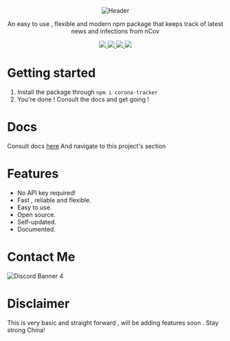 
<p align="center">
   <img src="https://raw.githubusercontent.com/Jakeisbored/corona-tracker/master/header.png" alt="Header">
</p>

<p align="center">
 An easy to use , flexible and modern npm package that keeps track of latest news and infections from nCov
</p>

<p align="center">
   <a href="https://www.npmjs.com/package/corona-tracker">
    <img src="https://img.shields.io/badge/npm-by--jake-brightgreen.svg">
  </a>
  <a href="https://www.npmjs.com/package/corona-tracker">
    <img src="https://img.shields.io/npm/dt/corona-tracker.svg?maxAge=3600">
  </a>
  <a href="https://travis-ci.org/jakeisbored/corona-tracker">
    <img src="https://travis-ci.org/jakeisbored/corona-tracker.svg?branch=master">
  </a>
  <a href="https://discord.gg/9fhkSZH">
    <img src="https://discordapp.com/api/guilds/504326398287020035/widget.png?style=shield">
  </a>
</p>

# Getting started
1. Install the package through `npm i corona-tracker`
2. You're done ! Consult the docs and get going !

# Docs
 
 Consult docs [here](https://jakeisbored.github.io)
 And navigate to this project's section

# Features

- No API key required!
- Fast , reliable and flexible.
- Easy to use.
- Open source.
- Self-updated.
- Documented.


# Contact Me

![Discord Banner 4](https://discordapp.com/api/guilds/504326398287020035/widget.png?style=banner4)

# Disclaimer
 This is very basic and straight forward , will be adding features soon . Stay strong China!